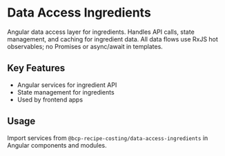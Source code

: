 # Data Access Ingredients


Angular data access layer for ingredients. Handles API calls, state management, and caching for ingredient data. All data flows use RxJS hot observables; no Promises or async/await in templates.

## Key Features
- Angular services for ingredient API
- State management for ingredients
- Used by frontend apps

## Usage
Import services from `@bcp-recipe-costing/data-access-ingredients` in Angular components and modules.
